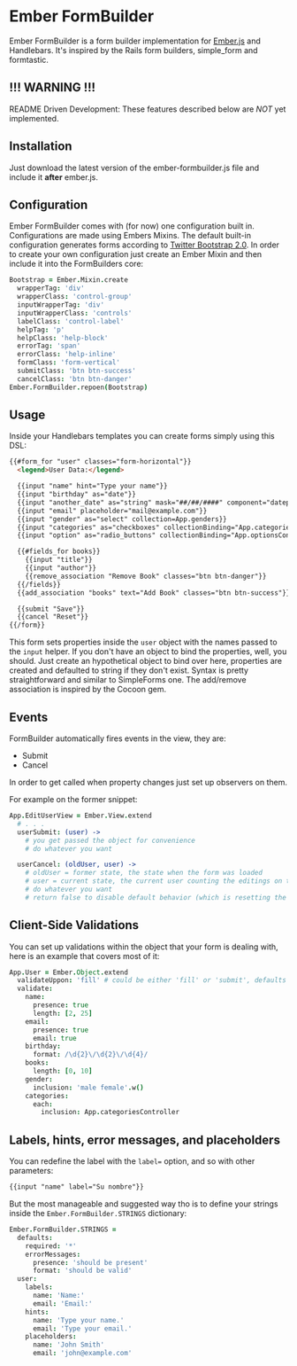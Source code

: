 # Ember FormBuilder

Ember FormBuilder is a form builder implementation for [Ember.js](http://emberjs.com) and Handlebars. It's inspired by the Rails form builders, simple_form and formtastic.

## **!!! WARNING !!!**

README Driven Development: These features described below are *NOT* yet implemented.

## Installation

Just download the latest version of the ember-formbuilder.js file and include it **after** ember.js.

## Configuration

Ember FormBuilder comes with (for now) one configuration built in. Configurations are made using Embers Mixins. The default built-in configuration generates forms according to [Twitter Bootstrap 2.0](http://twitter.github.com/bootstrap/).
In order to create your own configuration just create an Ember Mixin and then include it into the FormBuilders core:

```coffeescript
Bootstrap = Ember.Mixin.create
  wrapperTag: 'div'
  wrapperClass: 'control-group'
  inputWrapperTag: 'div'
  inputWrapperClass: 'controls'
  labelClass: 'control-label'
  helpTag: 'p'
  helpClass: 'help-block'
  errorTag: 'span'
  errorClass: 'help-inline'
  formClass: 'form-vertical'
  submitClass: 'btn btn-success'
  cancelClass: 'btn btn-danger'
Ember.FormBuilder.repoen(Bootstrap)
```

## Usage

Inside your Handlebars templates you can create forms simply using this DSL:

```html
{{#form_for "user" classes="form-horizontal"}}
  <legend>User Data:</legend>

  {{input "name" hint="Type your name"}}
  {{input "birthday" as="date"}}
  {{input "another_date" as="string" mask="##/##/####" component="datepicker"}}
  {{input "email" placeholder="mail@example.com"}}
  {{input "gender" as="select" collection=App.genders}}
  {{input "categories" as="checkboxes" collectionBinding="App.categoriesController"}}
  {{input "option" as="radio_buttons" collectionBinding="App.optionsController"}}

  {{#fields_for books}}
    {{input "title"}}
    {{input "author"}}
    {{remove_association "Remove Book" classes="btn btn-danger"}}
  {{/fields}}
  {{add_association "books" text="Add Book" classes="btn btn-success"}}

  {{submit "Save"}}
  {{cancel "Reset"}}
{{/form}}
```

This form sets properties inside the `user` object with the names passed to the `input` helper. 
If you don't have an object to bind the properties, well, you should. Just create an hypothetical object to bind over here, properties are created and defaulted to string if they don't exist.
Syntax is pretty straightforward and similar to SimpleForms one.
The add/remove association is inspired by the Cocoon gem.

## Events

FormBuilder automatically fires events in the view, they are:
* <modelName>Submit
* <modelName>Cancel

In order to get called when property changes just set up observers on them.

For example on the former snippet:

```coffeescript
App.EditUserView = Ember.View.extend
  # . . .
  userSubmit: (user) ->
    # you get passed the object for convenience
    # do whatever you want

  userCancel: (oldUser, user) ->
    # oldUser = former state, the state when the form was loaded
    # user = current state, the current user counting the editings on the form
    # do whatever you want
    # return false to disable default behavior (which is resetting the properties)
```

## Client-Side Validations

You can set up validations within the object that your form is dealing with, here is an example that covers most of it:

```coffeescript
App.User = Ember.Object.extend
  validateUppon: 'fill' # could be either 'fill' or 'submit', defaults to 'submit'
  validate:
    name:
      presence: true
      length: [2, 25]
    email:
      presence: true
      email: true
    birthday:
      format: /\d{2}\/\d{2}\/\d{4}/
    books:
      length: [0, 10]
    gender:
      inclusion: 'male female'.w()
    categories:
      each:
        inclusion: App.categoriesController
```

## Labels, hints, error messages, and placeholders

You can redefine the label with the `label=` option, and so with other parameters:

```html
{{input "name" label="Su nombre"}}
```

But the most manageable and suggested way tho is to define your strings inside the `Ember.FormBuilder.STRINGS` dictionary:

```coffeescript
Ember.FormBuilder.STRINGS =
  defaults:
    required: '*'
    errorMessages:
      presence: 'should be present'
      format: 'should be valid'
  user:
    labels:
      name: 'Name:'
      email: 'Email:'
    hints:
      name: 'Type your name.'
      email: 'Type your email.'
    placeholders:
      name: 'John Smith'
      email: 'john@example.com'
```